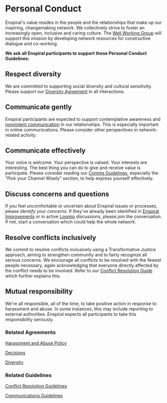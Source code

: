 # Personal Conduct

Enspiral's value resides in the people and the relationships that make up our inspiring, changemaking network. We collectively strive to foster an increasingly open, inclusive and caring culture. The [Well Working Group](../../index/well_working_group.md) will support this mission by developing network resources for constructive dialogue and co-working.

**We ask all Enspiral participants to support these Personal Conduct Guidelines:**

## Respect diversity

We are committed to supporting social diversity and cultural sensitivity. Please support our [Diversity Agreement](diversity.md) in all interactions.

## Communicate gently

Enspiral participants are expected to support contemplative awareness and [nonviolent communication](http://www.nonviolentcommunication.com/pdf_files/4part_nvc_process.pdf) in our relationships. This is especially important in online communications. Please consider other perspectives in network-related activity.

## Communicate effectively

Your voice is welcome. Your perspective is valued. Your interests are interesting. The best thing you can do to give and receive value is participate. Please consider reading our [Comms Guidelines](https://github.com/enspiral/handbook/tree/d3234f4c1fe3afc87e5231beeb2d3926aee696d2/guides/comms_guidelines.html), especially the "Pick your Channel Wisely" section, to help express yourself effectively.

## Discuss concerns and questions

If you feel uncomfortable or uncertain about Enspiral issues or processes, please _identify your concerns_. If they've already been identified in [Enspiral Improvements](../guides/improvements.md) or in active [Loomio](https://www.loomio.org/g/1xCPyY46/enspiral) discussions, please join the conversation. If not, start a conversation which could help the whole network.

## Resolve conflicts inclusively

We commit to resolve conflicts inclusively using a Transformative Justice approach, aiming to strengthen community and to fairly recognize all serious concerns. We encourage all conflicts to be resolved with the fewest people necessary, again acknowledging that everyone directly affected by the conflict needs to be involved. Refer to our [Conflict Resolution Guide](../guides/conflict-resolution.md) which further explains this.

## Mutual responsibility

We're all responsible, all of the time, to take positive action in response to harassment and abuse. In some instances, this may include reporting to external authorities. Enspiral expects all participants to take this responsibility seriously.

### Related Agreements

[Harassment and Abuse Policy](harassment_and_abuse.md)

[Decisions](decisions.md)

[Diversity](diversity.md)

### Related Guidelines

[Conflict Resolution Guidelines](../guides/conflict-resolution.md)

[Communications Guidelines](https://github.com/enspiral/handbook/tree/d3234f4c1fe3afc87e5231beeb2d3926aee696d2/guides/comms-guidelines.md)

